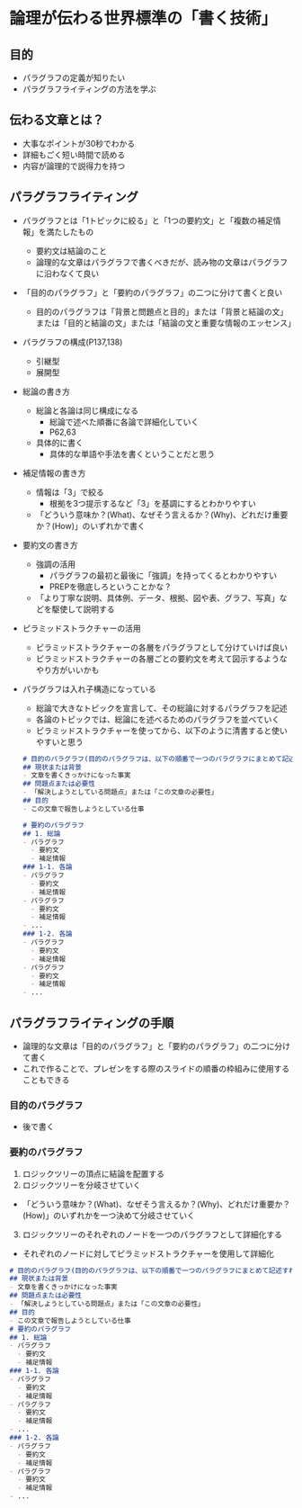 # 論理が伝わる世界標準の「書く技術」

## 目的
- パラグラフの定義が知りたい
- パラグラフライティングの方法を学ぶ

## 伝わる文章とは？
- 大事なポイントが30秒でわかる
- 詳細もごく短い時間で読める
- 内容が論理的で説得力を持つ

## パラグラフライティング
- パラグラフとは「1トピックに絞る」と「1つの要約文」と「複数の補足情報」を満たしたもの
  - 要約文は結論のこと
  - 論理的な文章はパラグラフで書くべきだが、読み物の文章はパラグラフに沿わなくて良い
- 「目的のパラグラフ」と「要約のパラグラフ」の二つに分けて書くと良い
  - 目的のパラグラフは「背景と問題点と目的」または「背景と結論の文」または「目的と結論の文」または「結論の文と重要な情報のエッセンス」
- パラグラフの構成(P137,138)
  - 引継型
  - 展開型
- 総論の書き方
  - 総論と各論は同じ構成になる
    - 総論で述べた順番に各論で詳細化していく
    - P62,63
  - 具体的に書く
    - 具体的な単語や手法を書くということだと思う
- 補足情報の書き方
  - 情報は「3」で絞る
    - 根拠を3つ提示するなど「3」を基調にするとわかりやすい
  - 「どういう意味か？(What)、なぜそう言えるか？(Why)、どれだけ重要か？(How)」のいずれかで書く
- 要約文の書き方
  - 強調の活用
    - パラグラフの最初と最後に「強調」を持ってくるとわかりやすい
    - PREPを徹底しろということかな？
  - 「より丁寧な説明、具体例、データ、根拠、図や表、グラフ、写真」などを駆使して説明する
- ピラミッドストラクチャーの活用
  - ピラミッドストラクチャーの各層をパラグラフとして分けていけば良い
  - ピラミッドストラクチャーの各層ごとの要約文を考えて図示するようなやり方がいいかも
- パラグラフは入れ子構造になっている
  - 総論で大きなトピックを宣言して、その総論に対するパラグラフを記述
  - 各論のトピックでは、総論にを述べるためのパラグラフを並べていく
  - ピラミッドストラクチャーを使ってから、以下のように清書すると使いやすいと思う

  ```markdown
  # 目的のパラグラフ(目的のパラグラフは、以下の順番で一つのパラグラフにまとめて記述すれば良い)
  ## 現状または背景
  - 文章を書くきっかけになった事実
  ## 問題点または必要性
  - 「解決しようとしている問題点」または「この文章の必要性」
  ## 目的
  - この文章で報告しようとしている仕事

  # 要約のパラグラフ
  ## 1. 総論
  - パラグラフ
    - 要約文
    - 補足情報
  ### 1-1. 各論
  - パラグラフ
    - 要約文
    - 補足情報
  - パラグラフ
    - 要約文
    - 補足情報
  - ...
  ### 1-2. 各論
  - パラグラフ
    - 要約文
    - 補足情報
  - パラグラフ
    - 要約文
    - 補足情報
  - ...
  ```

## パラグラフライティングの手順
- 論理的な文章は「目的のパラグラフ」と「要約のパラグラフ」の二つに分けて書く
- これで作ることで、プレゼンをする際のスライドの順番の枠組みに使用することもできる
### 目的のパラグラフ
- 後で書く
### 要約のパラグラフ
1. ロジックツリーの頂点に結論を配置する
2. ロジックツリーを分岐させていく
  - 「どういう意味か？(What)、なぜそう言えるか？(Why)、どれだけ重要か？(How)」のいずれかを一つ決めて分岐させていく
3. ロジックツリーのそれぞれのノードを一つのパラグラフとして詳細化する
  - それぞれのノードに対してピラミッドストラクチャーを使用して詳細化

```markdown
# 目的のパラグラフ(目的のパラグラフは、以下の順番で一つのパラグラフにまとめて記述すれば良い)
## 現状または背景
- 文章を書くきっかけになった事実
## 問題点または必要性
- 「解決しようとしている問題点」または「この文章の必要性」
## 目的
- この文章で報告しようとしている仕事
# 要約のパラグラフ
## 1. 総論
- パラグラフ
  - 要約文
  - 補足情報
### 1-1. 各論
- パラグラフ
  - 要約文
  - 補足情報
- パラグラフ
  - 要約文
  - 補足情報
- ...
### 1-2. 各論
- パラグラフ
  - 要約文
  - 補足情報
- パラグラフ
  - 要約文
  - 補足情報
- ...
```
